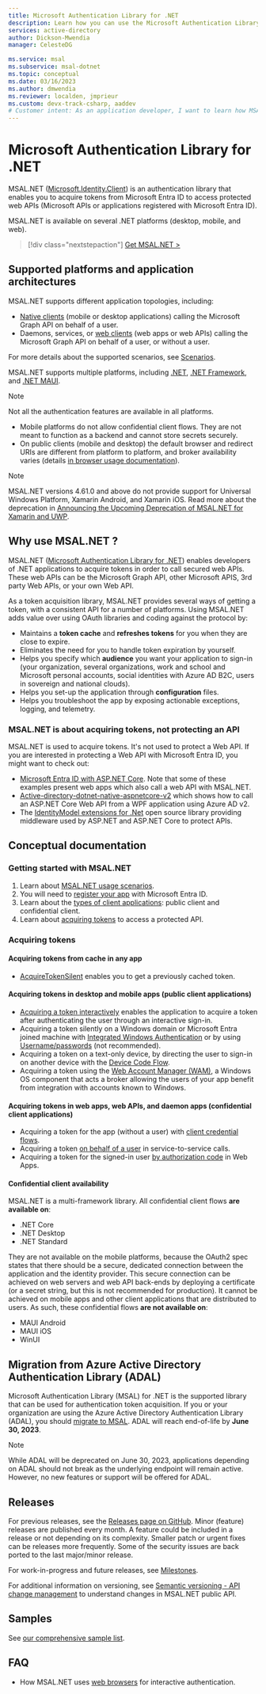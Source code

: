 ```yaml
---
title: Microsoft Authentication Library for .NET
description: Learn how you can use the Microsoft Authentication Library for .NET (MSAL.NET) to acquire tokens from the Microsoft identity platform and access protected web APIs. 
services: active-directory
author: Dickson-Mwendia
manager: CelesteDG

ms.service: msal
ms.subservice: msal-dotnet
ms.topic: conceptual
ms.date: 03/16/2023
ms.author: dmwendia
ms.reviewer: localden, jmprieur
ms.custom: devx-track-csharp, aaddev
# Customer intent: As an application developer, I want to learn how MSAL.NET can help me acquire tokens from the Microsoft identity platform and access protected web APIs. 
---
```


# Microsoft Authentication Library for .NET

MSAL.NET ([Microsoft.Identity.Client](https://www.nuget.org/packages/Microsoft.Identity.Client)) is an authentication library that enables you to acquire tokens from Microsoft Entra ID to access protected web APIs (Microsoft APIs or applications registered with Microsoft Entra ID).

MSAL.NET is available on several .NET platforms (desktop, mobile, and web).

> [!div class="nextstepaction"]
> [Get MSAL.NET >](https://www.nuget.org/packages/Microsoft.Identity.Client/)

## Supported platforms and application architectures

MSAL.NET supports different application topologies, including:

- [Native clients](/azure/active-directory/develop/active-directory-dev-glossary#native-client) (mobile or desktop applications) calling the Microsoft Graph API on behalf of a user.
- Daemons, services, or [web clients](/azure/active-directory/develop/active-directory-dev-glossary#web-client) (web apps or web APIs) calling the Microsoft Graph API on behalf of a user, or without a user.

For more details about the supported scenarios, see [Scenarios](./getting-started/scenarios.md).

MSAL.NET supports multiple platforms, including [.NET](https://dotnet.microsoft.com/), [.NET Framework](https://dotnet.microsoft.com/download/dotnet-framework), and [.NET MAUI](https://dotnet.microsoft.com/apps/maui).

> [!NOTE]
> Not all the authentication features are available in all platforms.
>
>- Mobile platforms do not allow confidential client flows. They are not meant to function as a backend and cannot store secrets securely.
>- On public clients (mobile and desktop) the default browser and redirect URIs are different from platform to platform, and broker availability varies (details [in browser usage documentation](./acquiring-tokens/using-web-browsers.md)).

> [!NOTE]
> MSAL.NET versions 4.61.0 and above do not provide support for Universal Windows Platform, Xamarin Android, and Xamarin iOS. Read more about the deprecation in [Announcing the Upcoming Deprecation of MSAL.NET for Xamarin and UWP](https://devblogs.microsoft.com/identity/uwp-xamarin-msal-net-deprecation/).

## Why use MSAL.NET ?

MSAL.NET ([Microsoft Authentication Library for .NET](https://github.com/AzureAD/microsoft-authentication-library-for-dotnet)) enables developers of .NET applications to acquire tokens in order to call secured web APIs. These web APIs can be the Microsoft Graph API, other Microsoft APIS, 3rd party Web APIs, or your own Web API.

As a token acquisition library, MSAL.NET provides several ways of getting a token, with a consistent API for a number of platforms. Using MSAL.NET adds value over using OAuth libraries and coding against the protocol by:

- Maintains a **token cache** and **refreshes tokens** for you when they are close to expire.
- Eliminates the need for you to handle token expiration by yourself.
- Helps you specify which **audience** you want your application to sign-in (your organization, several organizations, work and school and Microsoft personal accounts, social identities with Azure AD B2C, users in sovereign and national clouds).
- Helps you set-up the application through **configuration** files.
- Helps you troubleshoot the app by exposing actionable exceptions, logging, and telemetry.

### MSAL.NET is about acquiring tokens, not protecting an API

MSAL.NET is used to acquire tokens. It's not used to protect a Web API. If you are interested in protecting a Web API with Microsoft Entra ID, you might want to check out:

- [Microsoft Entra ID with ASP.NET Core](/aspnet/core/security/authentication/azure-active-directory/). Note that some of these examples present web apps which also call a web API with MSAL.NET.
- [Active-directory-dotnet-native-aspnetcore-v2](https://github.com/azure-samples/active-directory-dotnet-native-aspnetcore-v2) which shows how to call an ASP.NET Core Web API from a WPF application using Azure AD v2.
- The [IdentityModel extensions for .Net](https://github.com/AzureAD/azure-activedirectory-identitymodel-extensions-for-dotnet) open source library providing middleware used by ASP.NET and ASP.NET Core to protect APIs.

## Conceptual documentation

### Getting started with MSAL.NET

1. Learn about [MSAL.NET usage scenarios](./getting-started/scenarios.md).
1. You will need to [register your app](/azure/active-directory/develop/quickstart-register-app) with Microsoft Entra ID.
1. Learn about the [types of client applications](/azure/active-directory/develop/msal-client-applications): public client and confidential client.
1. Learn about [acquiring tokens](acquiring-tokens/overview.md) to access a protected API.

### Acquiring tokens

#### Acquiring tokens from cache in any app

- [AcquireTokenSilent](acquiring-tokens/acquiretokensilentasync-api.md) enables you to get a previously cached token.

#### Acquiring tokens in desktop and mobile apps (public client applications)

- [Acquiring a token interactively](acquiring-tokens/desktop-mobile/acquiring-tokens-interactively.md) enables the application to acquire a token after authenticating the user through an interactive sign-in.
- Acquiring a token silently on a Windows domain or Microsoft Entra joined machine with [Integrated Windows Authentication](./acquiring-tokens/desktop-mobile/integrated-windows-authentication.md) or by using [Username/passwords](./acquiring-tokens/desktop-mobile/username-password-authentication.md) (not recommended).
- Acquiring a token on a text-only device, by directing the user to sign-in on another device with the [Device Code Flow](./acquiring-tokens/desktop-mobile/device-code-flow.md).
- Acquiring a token using the [Web Account Manager (WAM)](./acquiring-tokens/desktop-mobile/wam.md), a Windows OS component that acts a broker allowing the users of your app benefit from integration with accounts known to Windows.

#### Acquiring tokens in web apps, web APIs, and daemon apps (confidential client applications)

- Acquiring a token for the app (without a user) with [client credential flows](acquiring-tokens/web-apps-apis/client-credential-flows.md).
- Acquiring a token [on behalf of a user](acquiring-tokens/web-apps-apis/on-behalf-of-flow.md) in service-to-service calls.
- Acquiring a token for the signed-in user [by authorization code](acquiring-tokens/web-apps-apis/authorization-codes.md) in Web Apps.

#### Confidential client availability

MSAL.NET is a multi-framework library. All confidential client flows **are available on**:

- .NET Core
- .NET Desktop
- .NET Standard

They are not available on the mobile platforms, because the OAuth2 spec states that there should be a secure, dedicated connection between the application and the identity provider. This secure connection can be achieved on web servers and web API back-ends by deploying a certificate (or a secret string, but this is not recommended for production). It cannot be achieved on mobile apps and other client applications that are distributed to users. As such, these confidential flows **are not available on**:

- MAUI Android
- MAUI iOS
- WinUI

## Migration from Azure Active Directory Authentication Library (ADAL)

Microsoft Authentication Library (MSAL) for .NET is the supported library that can be used for authentication token acquisition. If you or your organization are using the Azure Active Directory Authentication Library (ADAL), you should [migrate to MSAL](/azure/active-directory/develop/msal-migration). ADAL will reach end-of-life by **June 30, 2023**.

> [!NOTE]
> While ADAL will be deprecated on June 30, 2023, applications depending on ADAL should not break as the underlying endpoint will remain active. However, no new features or support will be offered for ADAL.

## Releases

For previous releases, see the [Releases page on GitHub](https://github.com/AzureAD/microsoft-authentication-library-for-dotnet/releases). Minor (feature) releases are published every month. A feature could be included in a release or not depending on its complexity. Smaller patch or urgent fixes can be releases more frequently. Some of the security issues are back ported to the last major/minor release.

For work-in-progress and future releases, see [Milestones](https://github.com/AzureAD/microsoft-authentication-library-for-dotnet/milestones).

For additional information on versioning, see [Semantic versioning - API change management](resources/semantic-versioning-api-change-management.md) to understand changes in MSAL.NET public API.

## Samples

See [our comprehensive sample list](/azure/active-directory/develop/active-directory-v2-code-samples).

## FAQ

- How MSAL.NET uses [web browsers](/azure/active-directory/develop/msal-net-web-browsers) for interactive authentication.